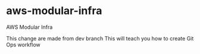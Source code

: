 # aws-modular-infra
AWS Modular Infra

This change are made from dev branch
This will teach you how to create Git Ops workflow
